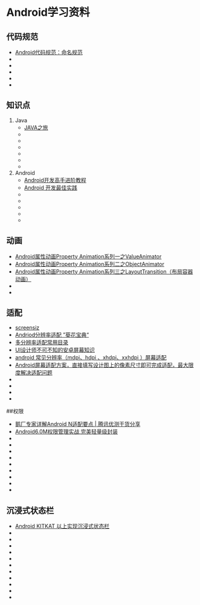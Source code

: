 # Android学习资料


## 代码规范
+ [Android代码规范：命名规范](http://android.jobbole.com/83659/)
+ []()
+ []()
+ []()
+ []()
+ []()

##  知识点
1. Java
    + [JAVA之旅](http://blog.csdn.net/qq_26787115/article/details/51318455)
    + []()
    + []()
    + []()
    + []()
    + []()
    + []()
2. Android
    + [Android开发高手进阶教程](http://blog.csdn.net/column/details/androiddept.html)
    + [Android 开发最佳实践](https://www.aswifter.com/2015/07/17/android-best-practices/)
    + []()
    + []()
    + []()
    + []()
    + []()   


    
## 动画
+ [ Android属性动画Property Animation系列一之ValueAnimator](http://blog.csdn.net/feiduclear_up/article/details/45893619 )
+ [ Android属性动画Property Animation系列二之ObjectAnimator](http://blog.csdn.net/feiduclear_up/article/details/45915377)
+ [ Android属性动画Property Animation系列三之LayoutTransition（布局容器动画）](http://blog.csdn.net/feiduclear_up/article/details/45919613)
+ []()
+ []()



## 适配
+ [screensiz](http://screensiz.es/phone)
+ [Andriod分辨率适配 ”葵花宝典“](http://www.ui.cn/detail/27997.html)
+ [多分辨率适配常用目录](http://wiki.jikexueyuan.com/project/android-actual-combat-skills/multi-resolution-adapting-common-directory.html)
+ [UI设计师不可不知的安卓屏幕知识](http://www.zcool.com.cn/article/ZNjI3NDQ=.html)
+ [android 常见分辨率（mdpi、hdpi 、xhdpi、xxhdpi ）屏幕适配](http://blog.csdn.net/lixiaopeng23/article/details/28610941)
+ [Android屏幕适配方案，直接填写设计图上的像素尺寸即可完成适配，最大限度解决适配问题](https://github.com/hongyangAndroid/AndroidAutoLayout)
+ []()
+ []()
+ []()
+ []()



##权限
+ [鹅厂专家详解Android N适配要点 | 腾讯优测干货分享](https://zhuanlan.zhihu.com/p/21461478)
+ [Android6.0M权限管理实战,完美轻量级封装](http://blog.csdn.net/linglongxin24/article/details/53189359)
+ []()
+ []()
+ []()
+ []()
+ []()
+ []()
+ []()
+ []()
+ []()

## 沉浸式状态栏
+ [Android KITKAT 以上实现沉浸式状态栏](http://www.jianshu.com/p/f8374d6267ef)
+ []()
+ []()
+ []()
+ []()
+ []()
+ []()
+ []()
+ []()
+ []()
+ []()
+ []()



